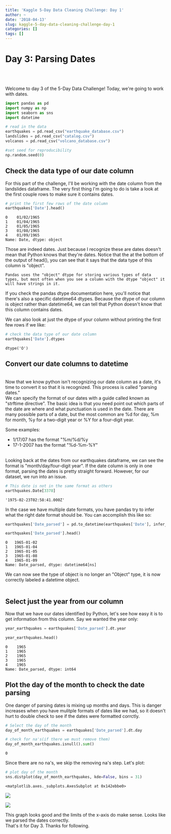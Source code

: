 ```yaml
---
title: 'Kaggle 5-Day Data Cleaning Challenge: Day 1'
author: ~
date: '2018-04-13'
slug: kaggle-5-day-data-cleaning-challenge-day-1
categories: []
tags: []
---
```


# Day 3: Parsing Dates
<br>
<br>

Welcome to day 3 of the 5-Day Data Challenge! Today, we're going to work with dates.
<br>


```python
import pandas as pd
import numpy as np
import seaborn as sns
import datetime

# read in the data
earthquakes = pd.read_csv("earthquake_database.csv")
landslides = pd.read_csv("catalog.csv")
volcanos = pd.read_csv("volcano_database.csv")

#set seed for reproducibility
np.random.seed(0)
```


## Check the data type of our date column

For this part of the challenge, I'll be working with the date column from the landslides dataframe. The very first thing I'm going to do is take a look at the first couple rows to make sure it contains dates.



```python
# print the first few rows of the date column
earthquakes['Date'].head()
```




    0    01/02/1965
    1    01/04/1965
    2    01/05/1965
    3    01/08/1965
    4    01/09/1965
    Name: Date, dtype: object





Those are indeed dates. Just because I recognize these are dates doesn't mean that Python knows that they're dates. Notice that the at the bottom of the output of head(), you can see that it says that the data type of this column is "object".

    Pandas uses the "object" dtype for storing various types of data types, but most often when you see a column with the dtype "object" it will have strings in it.

If you check the pandas dtype documentation here, you'll notice that there's also a specific datetime64 dtypes. Because the dtype of our column is object rather than datetime64, we can tell that Python doesn't know that this column contains dates.

We can also look at just the dtype of your column without printing the first few rows if we like:



```python
# check the data type of our date column
earthquakes['Date'].dtypes
```




    dtype('O')



## Convert our date columns to datetime
<br>
Now that we know python isn't recognizing our date column as a date, it's time to convert it so that it is recognized. This process is called "parsing dates."
<br>
We can specify the format of our dates with a guide called known as "strftime directive". The basic idea is that you need point out which parts of the date are where and what punctuation is used in the date. There are many possible parts of a date, but the most common are %d for day, %m for month, %y for a two-digit year or %Y for a four-digit year.

Some examples:
- 1/17/07 has the format "%m/%d/%y
- 17-1-2007 has the format "%d-%m-%Y"

<br> 
Looking back at the dates from our earthquakes dataframe, we can see the format is "month/day/four-digit year". If the date column is only in one format, parsing the dates is pretty straight forward. However, for our dataset, we run into an issue.


```python
# This date is not in the same format as others
earthquakes.Date[3378]
```




    '1975-02-23T02:58:41.000Z'



In the case we have multiple date formats, you have pandas try to infer what the right date format should be. You can accomplish this like so:



```python
earthquakes['Date_parsed'] = pd.to_datetime(earthquakes['Date'], infer_datetime_format= True)

```


```python
earthquakes['Date_parsed'].head()
```




    0   1965-01-02
    1   1965-01-04
    2   1965-01-05
    3   1965-01-08
    4   1965-01-09
    Name: Date_parsed, dtype: datetime64[ns]



We can now see the type of object is no longer an "Object" type, it is now correctly labeled a datetime object.
<br>
<br>
## Select just the year from our column
Now that we have our dates identified by Python, let's see how easy it is to get information from this column. Say we wanted the year only:


```python
year_earthquakes = earthquakes['Date_parsed'].dt.year
```


```python
year_earthquakes.head()
```




    0    1965
    1    1965
    2    1965
    3    1965
    4    1965
    Name: Date_parsed, dtype: int64



 ## Plot the day of the month to check the date parsing
 One danger of parsing dates is mixing up months and days. This is danger increases when you have mulitple formats of dates like we had, so it doesn't hurt to double check to see if the dates were formatted corrctly.


```python
# Select the day of the month
day_of_month_earthquakes = earthquakes['Date_parsed'].dt.day

# check for na's(if there we must remove them)
day_of_month_earthquakes.isnull().sum()


```




    0



Since there are no na's, we skip the removing na's step.
Let's plot:


```python
# plot day of the month
sns.distplot(day_of_month_earthquakes, kde=False, bins = 31)
```




    <matplotlib.axes._subplots.AxesSubplot at 0x142ebbe0>

<div class="figure">
<img src="C:\\Users\\Joey\\Downloads\\kaggle_clean\\day3\\image1.png" />

</div>
<p>

<div class="figure">
<img src="C:\\Users\\Joey\\Downloads\\kaggle_clean\\day3\\image1.png" />

</div>
</p>


This graph looks good and the limits of the x-axis do make sense. Looks like we parsed the dates correctly.
<br>
That's it for Day 3. Thanks for following.
